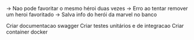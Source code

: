 -> Nao pode favoritar o mesmo héroi duas vezes
-> Erro ao tentar remover um heroi favoritado
-> Salva info do herói da marvel no banco

Criar documentacao swagger
Criar testes unitários e de integracao
Criar container docker
